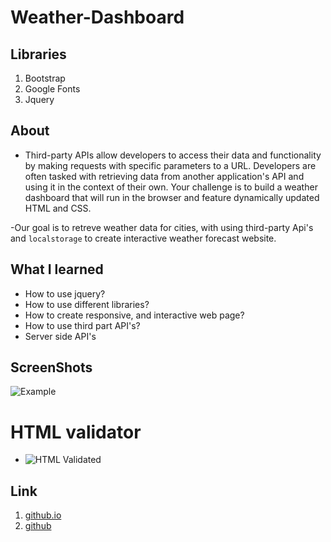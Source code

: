 # Weather-Dashboard

## Libraries
1. Bootstrap
2. Google Fonts
3. Jquery

## About
- Third-party APIs allow developers to access their data and functionality by making requests with specific parameters to a URL. Developers are often tasked with retrieving data from another application's API and using it in the context of their own. Your challenge is to build a weather dashboard that will run in the browser and feature dynamically updated HTML and CSS.

-Our goal is to retreve weather data for cities, with using third-party Api's and `localstorage` to create interactive weather forecast website.

## What I learned
- How to use jquery?
- How to use different libraries?
- How to create responsive, and interactive web page?
- How to use third part API's?
- Server side API's

## ScreenShots

![Example](...)

# HTML validator

- ![HTML Validated](...)

## Link
1. [github.io](https://tolgas92.github.io/Weather-Dashboard/)
2. [github](https://github.com/TolgaS92/Weather-Dashboard)
